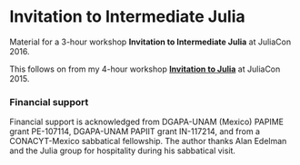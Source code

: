 # Invitation to Intermediate Julia

Material for a 3-hour workshop **Invitation to Intermediate Julia** at JuliaCon 2016.

This follows on from my 4-hour workshop [**Invitation to Julia**](https://github.com/dpsanders/invitation_to_julia) at JuliaCon 2015.


### Financial support

Financial support is acknowledged from DGAPA-UNAM (Mexico) PAPIME grant PE-107114, DGAPA-UNAM PAPIIT grant IN-117214, and from a CONACYT-Mexico sabbatical fellowship. The author thanks Alan Edelman and the Julia group for hospitality during his sabbatical visit.
